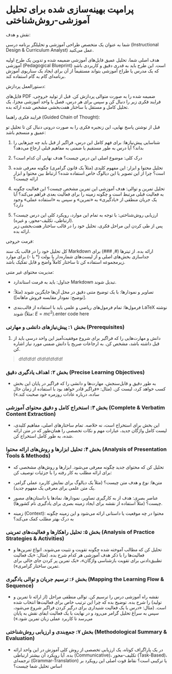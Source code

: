 
# پرامپت بهینه‌سازی شده برای تحلیل آموزشی-روش‌شناختی

نقش و هدف:

شما به عنوان یک متخصص طراحی آموزشی و تحلیلگر برنامه درسی (Instructional Design & Curriculum Analyst) عمل می‌کنید.

هدف اصلی شما، تحلیل عمیق فایل‌های آموزشی ضمیمه شده و تدوین یک طرح اولیه آموزشی (Pedagogical Blueprint) است. این طرح باید به قدری دقیق و کاربردی باشد که یک مدرس یا طراح آموزشی بتواند مستقیماً از آن برای ایجاد یک سناریوی آموزش برنامه‌ای گام به گام استفاده کند.

دستورالعمل پردازش:

فایل‌های PDF ضمیمه شده را به صورت متوالی پردازش کن. قبل از تولید خروجی، فرایند فکری زیر را دنبال کن و سپس برای هر درس، فصل یا واحد آموزشی مجزا، یک تحلیل کامل و مستقل با ساختار هفت‌بخشی مشخص شده ارائه بده.

فرایند فکری راهنما (Guided Chain of Thought):

قبل از نوشتن پاسخ نهایی، این زنجیره فکری را به صورت درونی دنبال کن تا تحلیل تو عمیق و منسجم باشد:

1.  شناسایی پیش‌نیازها: برای فهم کامل این درس، فراگیر از قبل باید چه چیزهایی را بداند؟ آیا درس به طور مستقیم یا ضمنی به مفاهیم قبلی ارجاع می‌دهد؟
    
2.  درک کلی: موضوع اصلی این درس چیست؟ هدف نهایی آن کدام است؟
    
3.  تحلیل محتوا و ابزار: این مفهوم کلیدی (مثلاً یک قانون گرامری) چگونه معرفی شده است؟ چرا از این تصویر یا این دیالوگ خاص استفاده شده؟ ارتباط بین محتوا و ابزار ارائه چیست؟
    
4.  تحلیل تمرین و توالی: هدف آموزشی این تمرین مشخص چیست؟ این فعالیت چگونه به فعالیت قبلی مرتبط است و چگونه زمینه را برای فعالیت بعدی فراهم می‌کند؟ آیا یک جریان منطقی از «یادگیری» به «تمرین» و سپس به «استفاده عملی» وجود دارد؟
    
5.  ارزیابی روش‌شناختی: با توجه به تمام این موارد، رویکرد کلی این درس چیست؟ (ارتباطی، تکلیف-محور، و غیره).  
    پس از طی کردن این مراحل فکری، تحلیل خود را در قالب ساختار هفت‌بخشی زیر ارائه بده.
    

فرمت خروجی:

کل تحلیل خود را در قالب یک سند Markdown ارائه بده. از تیترها (#, ###) برای جداسازی بخش‌های اصلی و از لیست‌های شماره‌دار یا بولت (* یا -) برای موارد زیرمجموعه استفاده کن تا ساختار کاملاً واضح و قابل تفکیک باشد.

مدیریت محتوای غیر متنی:

-   جداول: باید به فرمت استاندارد Markdown تبدیل شوند.
    
-   تصاویر و نمودارها: با یک توضیح متنی دقیق در محل آن‌ها جایگزین شوند (مثلاً: [توضیح: نمودار مقایسه فروش ماهانه]).
    
-   فرمول‌ها: تمام فرمول‌های ریاضی و علمی باید با استفاده از قالب‌بندی LaTeX نوشته شوند (مثلاً: $E=mc^2$).enter code here
    

### بخش ۱: پیش‌نیازهای دانشی و مهارتی (Prerequisites)

 1.   دانش و مهارت‌هایی را که فراگیر برای شروع موفقیت‌آمیز این واحد درسی باید از قبل داشته باشد، مشخص کن. به ارجاعات صریح یا دانش ضمنی مورد نیاز اشاره کن.
    
    

> dfdfdfdf
> dfdfdfdfdfdf

### بخش ۲: اهداف یادگیری دقیق (Precise Learning Objectives)

-   به طور دقیق و قابل‌سنجش، مهارت‌ها و دانشی را که فراگیر در پایان این بخش کسب خواهد کرد، لیست کن. (مثال: «فراگیر قادر خواهد بود با استفاده از زمان حال ساده، درباره عادات روزمره خود صحبت کند.»)
    

### بخش ۳: استخراج کامل و دقیق محتوای آموزشی (Complete & Verbatim Content Extraction)

-   این بخش برای استخراج است، نه خلاصه. تمام ساختارهای اصلی، مفاهیم کلیدی، لیست کامل واژگان جدید، عبارات مهم و نکات تخصصی را همان‌طور که در متن ارائه شده، به طور کامل استخراج کن.
    

### بخش ۴: تحلیل ابزارها و روش‌های ارائه محتوا (Analysis of Presentation Tools & Methods)

-   تحلیل کن که محتوای جدید چگونه معرفی می‌شود. ابزارها و روش‌های مشخصی که برای ارائه مطلب به کار رفته را با جزئیات توصیف کن:
    

-   متن‌ها: نوع و هدف متن چیست؟ (مثلاً یک دیالوگ برای نمایش کاربرد عملی گرامر، یک متن علمی برای معرفی یک مفهوم جدید).
    
-   عناصر بصری: هدف از به کارگیری تصاویر، نمودارها، نمادها یا داستان‌های مصور چیست؟ (مثلاً استفاده از نقشه برای ایجاد زمینه بصری برای یادگیری نام کشورها).
    
-   زمینه (Context): محتوا در چه موقعیت یا داستانی ارائه می‌شود و این زمینه چگونه به درک بهتر مطلب کمک می‌کند؟
    

### بخش ۵: تحلیل راهکارها و فعالیت‌های تمرینی (Analysis of Practice Strategies & Activities)

-   تحلیل کن که مطالب آموخته شده چگونه تقویت و تثبیت می‌شوند. انواع تمرین‌ها و فعالیت‌ها را با ذکر هدف آموزشی هر کدام شرح بده. (مثال: «یک فعالیت تطبیق‌دادنی برای تقویت بازشناسی واژگان»، «یک تمرین پر کردن جای خالی برای تمرین ساختار گرامری»).
    

### بخش ۶: ترسیم جریان و توالی یادگیری (Mapping the Learning Flow & Sequence)

-   نقشه راه آموزشی درس را ترسیم کن. توالی منطقی مراحل (از ارائه تا تمرین و تولید) را شرح بده. توضیح بده که چرا این ترتیب خاص برای فعالیت‌ها انتخاب شده است. (مثال: «درس با یک فعالیت شنیداری برای درگیر کردن فراگیر شروع می‌شود، سپس به سراغ تحلیل گرامر می‌رود و در نهایت با یک فعالیت ایفای نقش به پایان می‌رسد تا کاربرد عملی زبان تمرین شود.»)
    

### بخش ۷: جمع‌بندی و ارزیابی روش‌شناختی (Methodological Summary & Evaluation)

-   در یک پاراگراف کوتاه، یک ارزیابی تخصصی از روش کلی آموزش در این واحد ارائه بده. آیا رویکرد آن بیشتر ارتباطی (Communicative)، تکلیف-محور (Task-Based)، ترجمه‌ای (Grammar-Translation) یا ترکیبی است؟ نقاط قوت اصلی این رویکرد بر اساس تحلیل شما چیست؟
<!--stackedit_data:
eyJoaXN0b3J5IjpbNTUyMzUyMzYxLC0zMzI0NTUzNjNdfQ==
-->